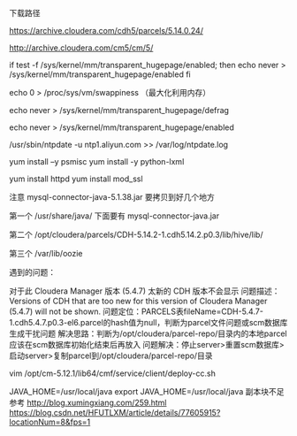 下载路径

https://archive.cloudera.com/cdh5/parcels/5.14.0.24/

http://archive.cloudera.com/cm5/cm/5/

if test -f /sys/kernel/mm/transparent_hugepage/enabled; then
   echo never > /sys/kernel/mm/transparent_hugepage/enabled
fi

echo 0 > /proc/sys/vm/swappiness （最大化利用内存）

echo never > /sys/kernel/mm/transparent_hugepage/defrag

echo never > /sys/kernel/mm/transparent_hugepage/enabled

/usr/sbin/ntpdate -u ntp1.aliyun.com >> /var/log/ntpdate.log

yum install –y psmisc
yum install -y python-lxml

yum install httpd
yum install mod_ssl 

注意 mysql-connector-java-5.1.38.jar  要拷贝到好几个地方

第一个  /usr/share/java/ 下面要有 mysql-connector-java.jar

第二个 /opt/cloudera/parcels/CDH-5.14.2-1.cdh5.14.2.p0.3/lib/hive/lib/

第三个 /var/lib/oozie





遇到的问题：

对于此 Cloudera Manager 版本 (5.4.7) 太新的 CDH 版本不会显示
问题描述：Versions of CDH that are too new for this version of Cloudera Manager (5.4.7) will not be shown.
问题定位：PARCELS表fileName=CDH-5.4.7-1.cdh5.4.7.p0.3-el6.parcel的hash值为null，判断为parcel文件问题或scm数据库生成干扰问题
解决思路：判断为/opt/cloudera/parcel-repo/目录内的本地parcel应该在scm数据库初始化结束后再放入
问题解决：停止server>重置scm数据库>启动server>复制parcel到/opt/cloudera/parcel-repo/目录



 vim /opt/cm-5.12.1/lib64/cmf/service/client/deploy-cc.sh

JAVA_HOME=/usr/local/java
export JAVA_HOME=/usr/local/java
副本块不足参考 http://blog.xumingxiang.com/259.html https://blog.csdn.net/HFUTLXM/article/details/77605915?locationNum=8&fps=1
